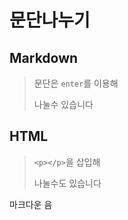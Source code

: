 # 문단나누기

## Markdown
>문단은 `enter`를 이용해     
>
>나눌수 있습니다         

## HTML
> `<p></p>`을 삽입해 <p>나눌수도 있습니다</p>

마크다운      음
